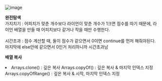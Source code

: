 ![image](https://user-images.githubusercontent.com/33195517/189420844-5600ecdd-cc61-4afd-a5a8-c8e985f27981.png)

**완전탐색**</br>
가지치기 : 어피치가 맞춘 개수보다 라이언이 맞춘 개수가 1크면 점수를 따기 때문에, 라이언 배열을 만들 때 어피치보다 같거나 작을 때만 수행한다.</br></br>
시간초과 : 점수 계산할 때, 둘이 점수가 같으면서 0이면 continue를 먼저 해줘야된다. 마지막에 else안에 같으면서 0인거 처리하니까 시간초과남</br>

**배열 복사**</br>
<li>
Arrays.clone() : 깊은 복사
Arrays.copyOf() : 깊은 복사 & 마지막 인덱스 지정
Arrays.copyOfRange() : 깊은 복사 & 시작, 마지막 인덱스 지정
</li>
